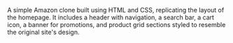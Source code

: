A simple Amazon clone built using HTML and CSS, replicating the layout of the homepage. It includes a header with navigation, a search bar, a cart icon, a banner for promotions, and product grid sections styled to resemble the original site's design.







